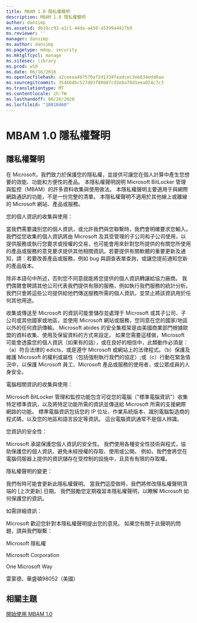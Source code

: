 ```yaml
---
title: MBAM 1.0 隱私權聲明
description: MBAM 1.0 隱私權聲明
author: dansimp
ms.assetid: db18cc93-a1c1-44da-a450-a5399a4427b9
ms.reviewer: ''
manager: dansimp
ms.author: dansimp
ms.pagetype: mdop, security
ms.mktglfcycl: manage
ms.sitesec: library
ms.prod: w10
ms.date: 06/16/2016
ms.openlocfilehash: a2ceeaa4b7570af2d1334feadcec3eb834edd0aa
ms.sourcegitcommit: 354664bc527d93f80687cd2eba70d1eea024c7c3
ms.translationtype: MT
ms.contentlocale: zh-TW
ms.lasthandoff: 06/26/2020
ms.locfileid: "10810460"
---
```

# MBAM 1.0 隱私權聲明


## 隱私權聲明


在 Microsoft，我們致力於保護您的隱私權，並提供可讓您在個人計算中產生您想要的效能、功能和方便性的產品。 本隱私權聲明說明 Microsoft BitLocker 管理與監控（MBAM）的許多資料收集與使用做法。 本隱私權聲明主要適用于與網際網路通訊的功能，不是一份完整的清單。 本隱私權聲明不適用於其他線上或離線的 Microsoft 網站、產品或服務。

您的個人資訊的收集與使用：

當我們需要識別您的個人資訊，或允許我們與您聯繫時，我們會明確要求您輸入。 我們從您收集的個人資訊將由 Microsoft 及其受管理的子公司和子公司使用，以提供服務或執行您要求或授權的交易，也可能會用來針對您所提供的有關您所使用的產品或服務的意見要求提供其他相關資訊。若要提供有關軟體的重要更新及通知，請：若要改善產品或服務，例如 bug 與調查表單查詢，或讓您提前通知您新的產品版本。

除非本語句中所述，否則您不同意就能將您提供的個人資訊轉讓給協力廠商。 我們偶爾會聘請其他公司代表我們提供有限的服務，例如執行我們服務的統計分析。 我們只會將這些公司提供給他們傳送服務所需的個人資訊，並禁止將該資訊用於任何其他用途。

收集或傳送至 Microsoft 的資訊可能會儲存並處理于 Microsoft 或其子公司、子公司或其他國家或地區，並使用 Microsoft 網站或服務，您同意在您的國家/地區以外的任何資訊傳輸。 Microsoft abides 的安全集框架是由美國商業部門根據歐盟的資料收集、使用及保留資料的方式來設定。 如果您需要這樣做，Microsoft 可能會透露您的個人資訊（如果有的話），或在良好的相信中，此類動作必須是：（a）符合法律的 edicts，或是遵守 Microsoft 或網站上的法律程式。（b）保護及維護 Microsoft 的權利或屬性（包括強制執行我們的協定）;或（c）行動在緊急情況中，以保護 Microsoft 員工、Microsoft 產品或服務的使用者，或公眾成員的人身安全。

電腦相關資訊的收集與使用：

Microsoft BitLocker 管理和監控功能包含可從您的電腦（"標準電腦資訊"）收集特定標準資訊，以及將特定功能所需的資訊並傳送給 Microsoft 所需的支援網際網路的功能。 標準電腦資訊包括您的 IP 位址、作業系統版本、識別電腦製造商的程式碼，以及您的地區和語言設定等資訊。 這台電腦資訊通常不是個人辨識。

您資訊的安全性：

Microsoft 承諾保護您個人資訊的安全性。 我們使用各種安全性技術與程式，協助保護您的個人資訊，避免未經授權的存取、使用或公開。 例如，我們會將您在電腦伺服器上提供的資訊儲存在受控制的設施中，且具有有限的存取權。

隱私權聲明的變更：

我們有時可能會更新此隱私權聲明。 當我們這麼做時，我們將修改隱私權聲明頂端的 [上次更新] 日期。 我們鼓勵您定期複習本隱私權聲明，以瞭解 Microsoft 如何保護您的資訊。

如需詳細資訊：

Microsoft 歡迎您針對本隱私權聲明提出您的意見。 如果您有關于此聲明的問題，請與我們聯繫：

Microsoft 隱私權

Microsoft Corporation

One Microsoft Way

雷蒙德、華盛頓98052（美國）

## 相關主題


[開始使用 MBAM 1.0](getting-started-with-mbam-10.md)

 

 






